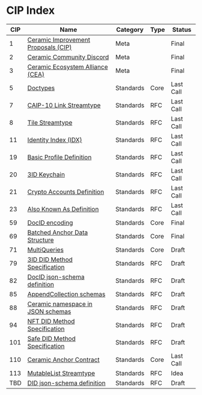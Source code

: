 # CIP Index

| CIP | Name                                                         | Category  | Type | Status    |
| --- | ------------------------------------------------------------ | --------- | ---- | --------- |
| 1   | [Ceramic Improvement Proposals (CIP)](./CIPs/CIP-1/CIP-1.md) | Meta      |      | Final     |
| 2   | [Ceramic Community Discord](./CIPs/CIP-2/CIP-2.md)           | Meta      |      | Final     |
| 3   | [Ceramic Ecosystem Alliance (CEA)](./CIPs/CIP-3/CIP-3.md)    | Meta      |      | Final     |
| 5   | [Doctypes](./CIPs/CIP-5/CIP-5.md)                            | Standards | Core | Last Call |
| 7   | [CAIP-10 Link Streamtype](./CIPs/CIP-7/CIP-7.md)             | Standards | RFC  | Last Call |
| 8   | [Tile Streamtype](./CIPs/CIP-8/CIP-8.md)                     | Standards | RFC  | Last Call |
| 11  | [Identity Index (IDX)](./CIPs/CIP-11/CIP-11.md)              | Standards | RFC  | Last Call |
| 19  | [Basic Profile Definition](./CIPs/CIP-19/CIP-19.md)          | Standards | RFC  | Last Call |
| 20  | [3ID Keychain](./CIPs/CIP-20/CIP-20.md)                      | Standards | RFC  | Last Call |
| 21  | [Crypto Accounts Definition](./CIPs/CIP-21/CIP-21.md)        | Standards | RFC  | Last Call |
| 23  | [Also Known As Definition](./CIPs/CIP-23/CIP-23.md)          | Standards | RFC  | Last Call |
| 59  | [DocID encoding](./CIPs/CIP-59/CIP-59.md)                    | Standards | Core | Final     |
| 69  | [Batched Anchor Data Structure](./CIPs/CIP-69/CIP-69.md)     | Standards | Core | Final     |
| 71  | [MultiQueries](./CIPs/CIP-71/CIP-71.md)                      | Standards | Core | Draft     |
| 79  | [3ID DID Method Specification](./CIPs/CIP-79/CIP-79.md)      | Standards | RFC  | Draft     |
| 82  | [DocID json-schema definition](./CIPs/CIP-82/CIP-82.md)      | Standards | RFC  | Draft     |
| 85  | [AppendCollection schemas](./CIPs/CIP-85/CIP-85.md)          | Standards | RFC  | Draft     |
| 88  | [Ceramic namespace in JSON schemas](./CIPs/CIP-88/CIP-88.md) | Standards | RFC  | Draft     |
| 94  | [NFT DID Method Specification](./CIPs/CIP-94/CIP-94.md)      | Standards | RFC  | Draft     |
| 101 | [Safe DID Method Specification](./CIPs/CIP-101/CIP-101.md)   | Standards | RFC  | Draft     |
| 110 | [Ceramic Anchor Contract](./CIPs/CIP-110/CIP-110.md)         | Standards | Core | Last Call |
| 113 | [MutableList Streamtype](./CIPs/CIP-113/CIP-113.md)          | Standards | RFC  | Idea      |
| TBD | [DID json-schema definition](./CIPs/CIP-X/CIP-X.md)          | Standards | RFC  | Draft     |
